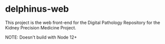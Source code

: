 # delphinus-web
This project is the web front-end for the Digital Pathology Repository for the Kidney Precision Medicine Project.

NOTE: Doesn't build with Node 12+


